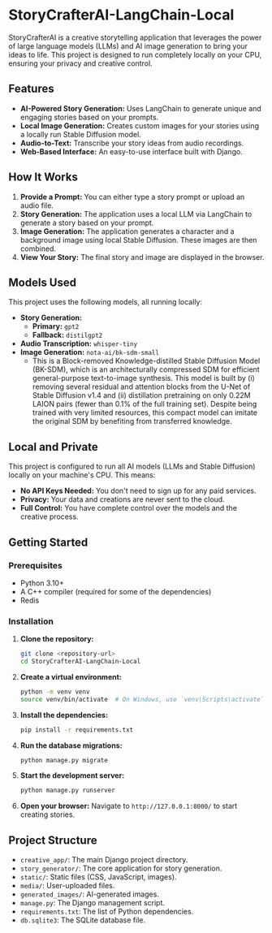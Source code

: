 # StoryCrafterAI-LangChain-Local

StoryCrafterAI is a creative storytelling application that leverages the power of large language models (LLMs) and AI image generation to bring your ideas to life. This project is designed to run completely locally on your CPU, ensuring your privacy and creative control.

## Features

*   **AI-Powered Story Generation:**  Uses LangChain to generate unique and engaging stories based on your prompts.
*   **Local Image Generation:** Creates custom images for your stories using a locally run Stable Diffusion model.
*   **Audio-to-Text:**  Transcribe your story ideas from audio recordings.
*   **Web-Based Interface:**  An easy-to-use interface built with Django.

## How It Works

1.  **Provide a Prompt:** You can either type a story prompt or upload an audio file.
2.  **Story Generation:** The application uses a local LLM via LangChain to generate a story based on your prompt.
3.  **Image Generation:**  The application generates a character and a background image using local Stable Diffusion. These images are then combined.
4.  **View Your Story:** The final story and image are displayed in the browser.

## Models Used

This project uses the following models, all running locally:

*   **Story Generation:**
    *   **Primary:** `gpt2`
    *   **Fallback:** `distilgpt2`
*   **Audio Transcription:** `whisper-tiny`
*   **Image Generation:** `nota-ai/bk-sdm-small`
    *   This is a Block-removed Knowledge-distilled Stable Diffusion Model (BK-SDM), which is an architecturally compressed SDM for efficient general-purpose text-to-image synthesis. This model is built by (i) removing several residual and attention blocks from the U-Net of Stable Diffusion v1.4 and (ii) distillation pretraining on only 0.22M LAION pairs (fewer than 0.1% of the full training set). Despite being trained with very limited resources, this compact model can imitate the original SDM by benefiting from transferred knowledge.

## Local and Private

This project is configured to run all AI models (LLMs and Stable Diffusion) locally on your machine's CPU. This means:

*   **No API Keys Needed:** You don't need to sign up for any paid services.
*   **Privacy:** Your data and creations are never sent to the cloud.
*   **Full Control:** You have complete control over the models and the creative process.

## Getting Started

### Prerequisites

*   Python 3.10+
*   A C++ compiler (required for some of the dependencies)
*   Redis

### Installation

1.  **Clone the repository:**
    ```bash
    git clone <repository-url>
    cd StoryCrafterAI-LangChain-Local
    ```

2.  **Create a virtual environment:**
    ```bash
    python -m venv venv
    source venv/bin/activate  # On Windows, use `venv\Scripts\activate`
    ```

3.  **Install the dependencies:**
    ```bash
    pip install -r requirements.txt
    ```

4.  **Run the database migrations:**
    ```bash
    python manage.py migrate
    ```

5.  **Start the development server:**
    ```bash
    python manage.py runserver
    ```

6.  **Open your browser:** Navigate to `http://127.0.0.1:8000/` to start creating stories.

## Project Structure

*   `creative_app/`: The main Django project directory.
*   `story_generator/`: The core application for story generation.
*   `static/`: Static files (CSS, JavaScript, images).
*   `media/`: User-uploaded files.
*   `generated_images/`: AI-generated images.
*   `manage.py`: The Django management script.
*   `requirements.txt`: The list of Python dependencies.
*   `db.sqlite3`: The SQLite database file.